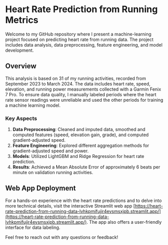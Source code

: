 # Heart Rate Prediction from Running Metrics

Welcome to my GitHub repository where I present a machine-learning project focused on predicting heart rate from running data. The project includes data analysis, data preprocessing, feature engineering, and model development.

## Overview

This analysis is based on 31 of my running activities, recorded from September 2023 to March 2024.  The data includes heart rate, speed, elevation, and running power measurements collected with a Garmin Fenix 7 Pro. 
To ensure data quality, I manually labeled periods where the heart rate sensor readings were unreliable and used the other periods for training a machine learning model.

### Key Aspects

1. **Data Preprocessing**: Cleaned and imputed data, smoothed and computed features (speed, elevation gain, grade), and computed gradient-adjusted speed.
2. **Feature Engineering**: Explored different aggregation methods for gradient-adjusted speed and power.
3. **Models**: Utilized LightGBM and Ridge Regression for heart rate prediction.
4. **Results**: Achieved a Mean Absolute Error of approximately 6 beats per minute on validation running activities.

## Web App Deployment
For a hands-on experience with the heart rate predictions and to delve into more technical details, visit the interactive Streamlit web app [https://heart-rate-prediction-from-running-data-lvhkpmifujir4evsmsxjpb.streamlit.app/](https://heart-rate-prediction-from-running-data-lvhkpmifujir4evsmsxjpb.streamlit.app/). The app also offers a user-friendly interface for data labeling.

Feel free to reach out with any questions or feedback!
